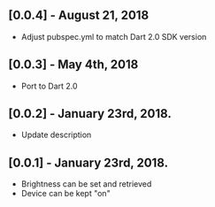 ## [0.0.4] - August 21, 2018
* Adjust pubspec.yml to match Dart 2.0 SDK version

## [0.0.3] - May 4th, 2018
* Port to Dart 2.0

## [0.0.2] - January 23rd, 2018.

* Update description

## [0.0.1] - January 23rd, 2018.

* Brightness can be set and retrieved
* Device can be kept "on"

